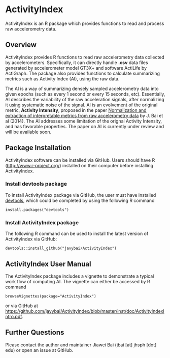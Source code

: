 ActivityIndex
====

ActivityIndex is an R package which provides functions to read and process raw accelerometry data. 

## Overview

ActivityIndex provides R functions to read raw accelerometry data collected by accelerometers. Specifically, it can directly handle **.csv** data files generated by accelerometer model GT3X+ and software ActiLife by ActiGraph. The package also provides functions to calculate summarizing metrics such as Activity Index (AI), using the raw data.

The AI is a way of summarizing densely sampled accelerometry data into given epochs (such as every 1 second or every 15 seconds, etc). Essentially, AI describes the variability of the raw acceleration signals, after normalizing it using systematic noise of the signal. AI is an evolvement of the original metric, **Activity Intensity**, proposed in the paper [Normalization and extraction of interpretable metrics from raw accelerometry data](http://biostatistics.oxfordjournals.org/content/15/1/102.abstract) by J. Bai et al (2014). The AI addresses some limitation of the orignal Activity Intensity, and has favorable properties. The paper on AI is currently under review and will be available soon.

## Package Installation

ActivityIndex software can be installed via GitHub.
Users should have R (http://www.r-project.org/) installed on their computer before installing ActivityIndex.

### Install devtools package
To install ActivityIndex package via GitHub, the user must have installed [devtools](https://cran.r-project.org/web/packages/devtools/index.html), which could be completed by using the following R command
```{r }
install.packages("devtools")
```

### Install ActivityIndex package
The following R command can be used to install the latest version of ActivityIndex via GitHub:
```{r }
devtools::install_github("javybai/ActivityIndex")
```

## ActivityIndex User Manual
The ActivityIndex package includes a vignette to demonstrate a typical work flow of computing AI. The vignette can either be accessed by R command
```{r }
browseVignettes(package="ActivityIndex")
```
or via GitHub at https://github.com/javybai/ActivityIndex/blob/master/inst/doc/ActivityIndexIntro.pdf.


## Further Questions

Please contact the author and maintainer Jiawei Bai (jbai [at] jhsph [dot] edu) or open an issue at GitHub.

